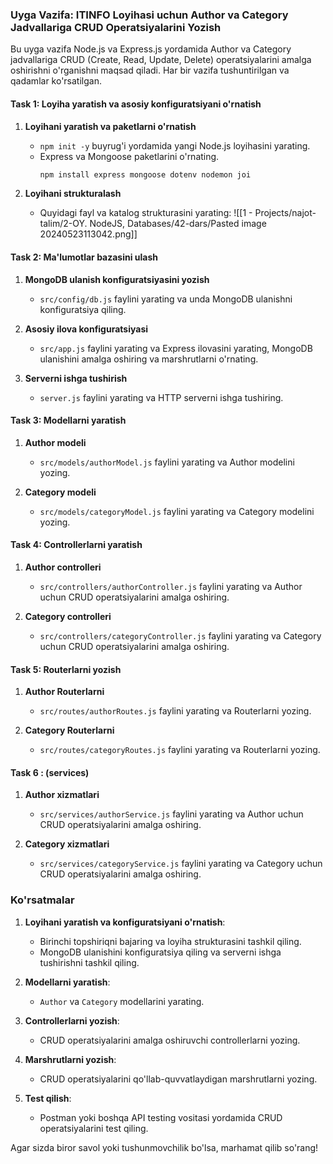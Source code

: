 ### Uyga Vazifa: ITINFO Loyihasi uchun Author va Category Jadvallariga CRUD Operatsiyalarini Yozish

Bu uyga vazifa Node.js va Express.js yordamida Author va Category jadvallariga CRUD (Create, Read, Update, Delete) operatsiyalarini amalga oshirishni o'rganishni maqsad qiladi. Har bir vazifa tushuntirilgan va qadamlar ko'rsatilgan.

#### Task 1: Loyiha yaratish va asosiy konfiguratsiyani o'rnatish

1. **Loyihani yaratish va paketlarni o'rnatish**
   - `npm init -y` buyrug'i yordamida yangi Node.js loyihasini yarating.
   - Express va Mongoose paketlarini o'rnating.
     ```bash
     npm install express mongoose dotenv nodemon joi 
     ```

2. **Loyihani strukturalash**
   - Quyidagi fayl va katalog strukturasini yarating:
![[1 - Projects/najot-talim/2-OY. NodeJS, Databases/42-dars/Pasted image 20240523113042.png]]
    
#### Task 2: Ma'lumotlar bazasini ulash

1. **MongoDB ulanish konfiguratsiyasini yozish**
   - `src/config/db.js` faylini yarating va unda MongoDB ulanishni konfiguratsiya qiling.

2. **Asosiy ilova konfiguratsiyasi**
   - `src/app.js` faylini yarating va Express ilovasini yarating, MongoDB ulanishini amalga oshiring va marshrutlarni o'rnating.

3. **Serverni ishga tushirish**
   - `server.js` faylini yarating va HTTP serverni ishga tushiring.

#### Task 3: Modellarni yaratish

1. **Author modeli**
   - `src/models/authorModel.js` faylini yarating va Author modelini yozing.
   

2. **Category modeli**
   - `src/models/categoryModel.js` faylini yarating va Category modelini yozing.

#### Task 4: Controllerlarni yaratish

1. **Author controlleri**
   - `src/controllers/authorController.js` faylini yarating va Author uchun CRUD operatsiyalarini amalga oshiring.
  

2. **Category controlleri**
   - `src/controllers/categoryController.js` faylini yarating va Category uchun CRUD operatsiyalarini amalga oshiring.


#### Task 5: Routerlarni yozish

1. **Author Routerlarni**
   - `src/routes/authorRoutes.js` faylini yarating va Routerlarni yozing.

3. **Category Routerlarni**
   - `src/routes/categoryRoutes.js` faylini yarating va Routerlarni yozing.

#### Task 6 :  (services)

1. **Author xizmatlari**
    - `src/services/authorService.js` faylini yarating va Author uchun CRUD operatsiyalarini amalga oshiring.
        
2. **Category xizmatlari**
    - `src/services/categoryService.js` faylini yarating va Category uchun CRUD operatsiyalarini amalga oshiring.

### Ko'rsatmalar

1. **Loyihani yaratish va konfiguratsiyani o'rnatish**:
   - Birinchi topshiriqni bajaring va loyiha strukturasini tashkil qiling.
   - MongoDB ulanishini konfiguratsiya qiling va serverni ishga tushirishni tashkil qiling.

2. **Modellarni yaratish**:
   - `Author` va `Category` modellarini yarating.

3. **Controllerlarni yozish**:
   - CRUD operatsiyalarini amalga oshiruvchi controllerlarni yozing.

4. **Marshrutlarni yozish**:
   - CRUD operatsiyalarini qo'llab-quvvatlaydigan marshrutlarni yozing.

5. **Test qilish**:
   - Postman yoki boshqa API testing vositasi yordamida CRUD operatsiyalarini test qiling.

Agar sizda biror savol yoki tushunmovchilik bo'lsa, marhamat qilib so'rang!